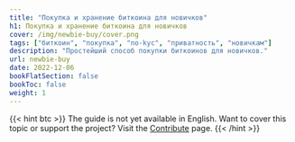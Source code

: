 ```yaml
---
title: "Покупка и хранение биткоина для новичков"
h1: Покупка и хранение биткоина для новичков
cover: /img/newbie-buy/cover.png
tags: ["биткоин", "покупка", "no-kyc", "приватность", "новичкам"]
description: "Простейший способ покупки биткоинов для новичков."
url: newbie-buy
date: 2022-12-06
bookFlatSection: false
bookToc: false
weight: 1
---
```


{{< hint btc >}}
The guide is not yet available in English. Want to cover this topic or support the project? Visit the [Contribute](/en/contribute) page. 
{{< /hint >}}